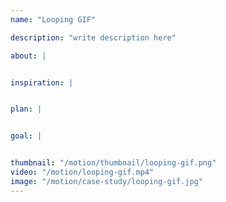 ```yaml
---
name: "Looping GIF"

description: "write description here"

about: |


inspiration: |


plan: |


goal: |


thumbnail: "/motion/thumbnail/looping-gif.png"
video: "/motion/looping-gif.mp4"
image: "/motion/case-study/looping-gif.jpg"
---
```

